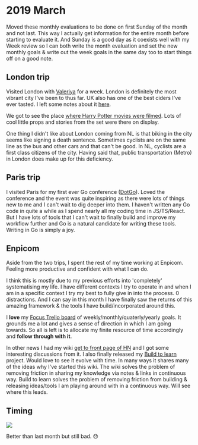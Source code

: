 # 2019 March

Moved these monthly evaluations to be done on first Sunday of the month and not last. This way I actually get information for the entire month before starting to evaluate it. And Sunday is a good day as it coexists well with my Week review so I can both write the month evaluation and set the new monthly goals & write out the week goals in the same day too to start things off on a good note.

## London trip

Visited London with [Valeriya](https://www.instagram.com/valeriyaprokopova/) for a week. London is definitely the most vibrant city I've been to thus far. UK also has one of the best ciders I've ever tasted. I left some notes about it [here](../../travel/visited/united-kingdom.md).

We got to see the place [where Harry Potter movies were filmed](https://www.wbstudiotour.co.uk). Lots of cool little props and stories from the set were there on display.

One thing I didn't like about London coming from NL is that biking in the city seems like signing a death sentence. Sometimes cyclists are on the same line as the bus and other cars and that can't be good. In NL, cyclists are a first class citizens of the city. Having said that, public transportation (Metro) in London does make up for this deficiency.

## Paris trip

I visited Paris for my first ever Go conference ([DotGo](https://www.dotgo.eu)). Loved the conference and the event was quite inspiring as there were lots of things new to me and I can't wait to dig deeper into them. I haven't written any Go code in quite a while as I spend nearly all my coding time in JS/TS/React. But I have lots of tools that I can't wait to finally build and improve my workflow further and Go is a natural candidate for writing these tools. Writing in Go is simply a joy.

## Enpicom

Aside from the two trips, I spent the rest of my time working at Enpicom. Feeling more productive and confident with what I can do.

I think this is mostly due to my previous efforts into 'completely' systematising my life. I have different contexts I try to operate in and when I am in a specific context I try my best to fully give in into the process. 0 distractions. And I can say in this month I have finally saw the returns of this amazing framework & the tools I have build/incorporated around this.

I **love** my [Focus Trello board](../../focusing/focusing.md) of weekly/monthly/quaterly/yearly goals. It grounds me a lot and gives a sense of direction in which I am going towards. So all is left is to allocate my finite resource of time accordingly and **follow through with it**.

In other news I had my wiki [get to front page of HN](https://news.ycombinator.com/item?id=19468993) and I got some interesting discussions from it. I also finally released my [Build to learn](https://github.com/nikitavoloboev/build-to-learn) project. Would love to see it evolve with time. In many ways it shares many of the ideas why I've started this wiki. The wiki solves the problem of removing friction in sharing my knowledge via notes & links in continuous way. Build to learn solves the problem of removing friction from building & releasing ideas/tools I am playing around with in a continuous way. Will see where this leads.

## Timing

![](https://i.imgur.com/81YekRN.png)

Better than last month but still bad. 😞
